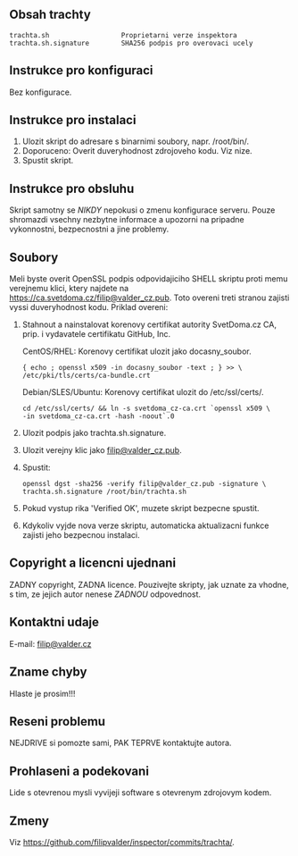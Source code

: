 Obsah trachty
-------------

    trachta.sh                  Proprietarni verze inspektora
    trachta.sh.signature        SHA256 podpis pro overovaci ucely

Instrukce pro konfiguraci
-------------------------

Bez konfigurace.

Instrukce pro instalaci
-----------------------

 1. Ulozit skript do adresare s binarnimi soubory, napr. /root/bin/.
 2. Doporuceno: Overit duveryhodnost zdrojoveho kodu. Viz nize.
 3. Spustit skript.

Instrukce pro obsluhu
---------------------

Skript samotny se *NIKDY* nepokusi o zmenu konfigurace serveru. Pouze
shromazdi vsechny nezbytne informace a upozorni na pripadne vykonnostni,
bezpecnostni a jine problemy.

Soubory
-------

Meli byste overit OpenSSL podpis odpovidajiciho SHELL
skriptu proti memu verejnemu klici, ktery najdete na
https://ca.svetdoma.cz/filip@valder_cz.pub. Toto overeni treti stranou
zajisti vyssi duveryhodnost kodu. Priklad overeni:

 1. Stahnout a nainstalovat korenovy certifikat autority SvetDoma.cz CA,
 prip. i vydavatele certifikatu GitHub, Inc.

    CentOS/RHEL: Korenovy certifikat ulozit jako docasny_soubor.

        { echo ; openssl x509 -in docasny_soubor -text ; } >> \
        /etc/pki/tls/certs/ca-bundle.crt

    Debian/SLES/Ubuntu: Korenovy certifikat ulozit do /etc/ssl/certs/.

        cd /etc/ssl/certs/ && ln -s svetdoma_cz-ca.crt `openssl x509 \
        -in svetdoma_cz-ca.crt -hash -noout`.0

 2. Ulozit podpis jako trachta.sh.signature.
 3. Ulozit verejny klic jako filip@valder_cz.pub.
 4. Spustit:

        openssl dgst -sha256 -verify filip@valder_cz.pub -signature \
        trachta.sh.signature /root/bin/trachta.sh

 5. Pokud vystup rika 'Verified OK', muzete skript bezpecne spustit.
 6. Kdykoliv vyjde nova verze skriptu, automaticka aktualizacni funkce
 zajisti jeho bezpecnou instalaci.

Copyright a licencni ujednani
-----------------------------

ZADNY copyright, ZADNA licence. Pouzivejte skripty, jak uznate za vhodne,
s tim, ze jejich autor nenese *ZADNOU* odpovednost.

Kontaktni udaje
---------------

E-mail: filip@valder.cz

Zname chyby
-----------

Hlaste je prosim!!!

Reseni problemu
---------------

NEJDRIVE si pomozte sami, PAK TEPRVE kontaktujte autora.

Prohlaseni a podekovani
-----------------------

Lide s otevrenou mysli vyvijeji software s otevrenym zdrojovym kodem.

Zmeny
-----

Viz https://github.com/filipvalder/inspector/commits/trachta/.

